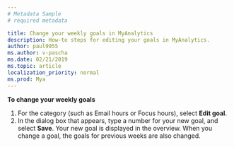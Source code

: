 ```yaml
---
# Metadata Sample
# required metadata

title: Change your weekly goals in MyAnalytics
description: How-to steps for editing your goals in MyAnalytics. 
author: paul9955
ms.author: v-pascha
ms.date: 02/21/2019
ms.topic: article
localization_priority: normal 
ms.prod: Mya
---
```


**To change your weekly goals**

1. For the category (such as Email hours or Focus hours), select **Edit goal**.
2. In the dialog box that appears, type a number for your new goal, and select **Save**. Your new goal is displayed in the overview. When you change a goal, the goals for previous weeks are also changed.